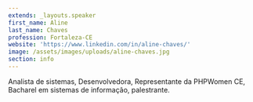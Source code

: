 ```yaml
---
extends: _layouts.speaker
first_name: Aline
last_name: Chaves
profession: Fortaleza-CE
website: 'https://www.linkedin.com/in/aline-chaves/'
image: /assets/images/uploads/aline-chaves.jpg
section: info
---
```


Analista de sistemas, Desenvolvedora, Representante da PHPWomen CE, Bacharel em sistemas de informação, palestrante.
